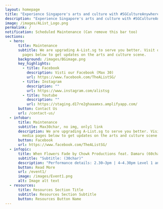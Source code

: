 ```yaml
---
layout: homepage
title: "Experience Singapore's arts and culture with #SGCultureAnywhere | The A List"
description: "Experience Singapore's arts and culture with #SGCultureAnywhere | The A List"
image: /images/AList_Logo.png
permalink: /
notification: Scheduled Maintenance (Can remove this bar too)
sections:
  - hero:
      title: Maintenance
      subtitle: We are upgrading A-List.sg to serve you better. Visit our social media
        pages below to get updates on the arts and culture scene.
      background: /images/BGimage.png
      key_highlights:
        - title: Facebook
          description: Visti our Facebook (Max 30)
          url: https://www.facebook.com/TheAListSG/
        - title: Instagram
          description: ""
          url: https://www.instagram.com/alistsg
        - title: Youtube
          description: ""
          url: https://staging.d17re2ghaaamxs.amplifyapp.com/
      button: Contact Us
      url: /contact-us/
  - infobar:
      title: Maintenance
      subtitle: Max30char, no img, only1 link
      description: We are upgrading A-List.sg to serve you better. Visit our social
        media pages below to get updates on the arts and culture scene
      button: Facebook
      url: https://www.facebook.com/TheAListSG/
  - infopic:
      title: When Flowers Fade by Chowk Productions feat. Damaru (60char)
      subtitle: "Subtitle: (30char)"
      description: "Performance details: 2.30–3pm | 4–4.30pm Level 1 and B1, Padang Atrium"
      button: Read More
      url: /event1/
      image: /images/Event1.png
      alt: Image alt text
  - resources:
      title: Resources Section Title
      subtitle: Resources Section Subtitle
      button: Resources Button Name
---
```

